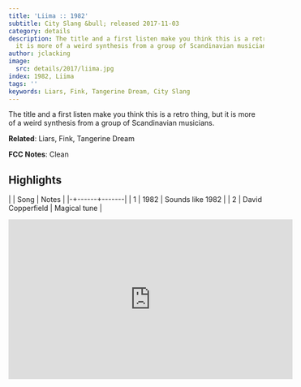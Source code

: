 ```yaml
---
title: 'Liima :: 1982'
subtitle: City Slang &bull; released 2017-11-03
category: details
description: The title and a first listen make you think this is a retro thing, but
  it is more of a weird synthesis from a group of Scandinavian musicians.
author: jclacking
image:
  src: details/2017/liima.jpg
index: 1982, Liima
tags: ''
keywords: Liars, Fink, Tangerine Dream, City Slang
---
```

The title and a first listen make you think this is a retro thing, but it is more of a weird synthesis from a group of Scandinavian musicians.<!--more-->

**Related**: Liars, Fink, Tangerine Dream

**FCC Notes**: Clean

## Highlights

| | Song | Notes |
|-+------+-------|
| 1 | 1982 | Sounds like 1982 |
| 2 | David Copperfield | Magical tune |

<div class="tlo-detail-video"><iframe width="560" height="315" src="https://www.youtube.com/embed/Pj1P-n5nMFk" frameborder="0" allow="autoplay; encrypted-media" allowfullscreen></iframe></div>


